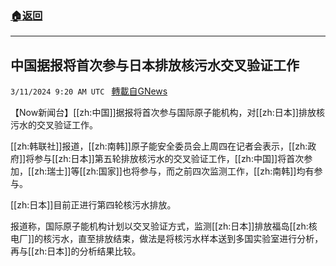 ###  [:house:返回](README.md)
---


## 中国据报将首次参与日本排放核污水交叉验证工作
`3/11/2024 9:20 AM UTC ` [轉載自GNews](https://gnews.org/articles/2383880)

【Now新闻台】[[zh:中国]]据报将首次参与国际原子能机构，对[[zh:日本]]排放核污水的交叉验证工作。

[[zh:韩联社]]报道，[[zh:南韩]]原子能安全委员会上周四在记者会表示，[[zh:政府]]将参与[[zh:日本]]第五轮排放核污水的交叉验证工作，[[zh:中国]]将首次参加，[[zh:瑞士]]等[[zh:国家]]也将参与，而之前四次监测工作，[[zh:南韩]]均有参与。

[[zh:日本]]目前正进行第四轮核污水排放。

报道称，国际原子能机构计划以交叉验证方式，监测[[zh:日本]]排放福岛[[zh:核电厂]]的核污水，直至排放结束，做法是将核污水样本送到多国实验室进行分析，再与[[zh:日本]]的分析结果比较。
